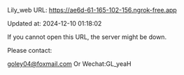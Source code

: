 Lily_web URL: https://ae6d-61-165-102-156.ngrok-free.app

Updated at: 2024-12-10 01:18:02

If you cannot open this URL, the server might be down.

Please contact: 

goley04@foxmail.com Or Wechat:GL_yeaH